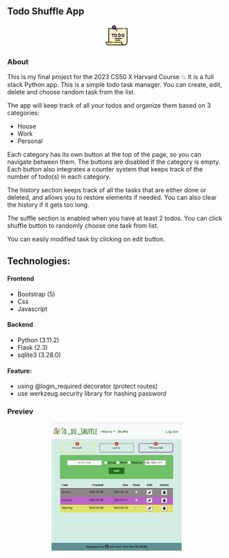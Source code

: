 ## Todo Shuffle App 

<p align="center" margin-top="20">
  <img width="50" src="./static/to-do-list.png" alt="Logo">
</p>

### About
This is my final project for the 2023 CS50 X Harvard Course :boom:
It is a full stack Python app. 
This is a simple todo task manager.
You can create, edit, delete and choose random task from the list.

The app will keep track of all your todos and organize them based on 3 categories:
-   House
-   Work
-   Personal 

Each category has its own button at the top of the page, so you can navigate between them. 
The buttons are disabled if the category is empty. 
Each button also integrates a counter system that keeps track of the number of todo(s) in each category.

The history section keeps track of all the tasks that are either done or deleted, and allows you to restore elements if needed. 
You can also clear the history if it gets too long.

The suffle section is enabled when you have at least 2 todos. You can click shuffle button to randomly choose one task from list.

You can easily modified task by clicking on edit button.

## Technologies:
#### Frontend
- Bootstrap (5)
- Css
- Javascript 
#### Backend 
- Python (3.11.2)
- Flask (2.3)
- sqlite3 (3.28.0)
#### Feature:
- using @login_required decorator (protect routes)
- use werkzeug.security library for hashing password

### Previev 
<p align="center" margin-top="30">
  <img width="300" src="./static/app_preview.png" alt="Logo">
</p>
